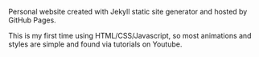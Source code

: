 Personal website created with Jekyll static site generator and hosted by GitHub Pages.

This is my first time using HTML/CSS/Javascript, so most animations and styles are simple
and found via tutorials on Youtube.


